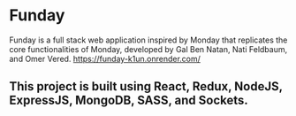 # Funday

Funday is a full stack web application inspired by Monday that replicates the core functionalities of Monday, developed by Gal Ben Natan, Nati Feldbaum, and Omer Vered.
https://funday-k1un.onrender.com/
## This project is built using React, Redux, NodeJS, ExpressJS, MongoDB, SASS, and Sockets.

